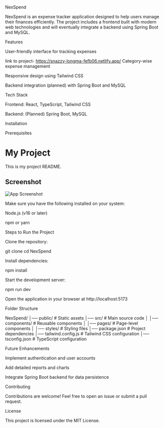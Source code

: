NexSpend

NexSpend is an expense tracker application designed to help users manage their finances efficiently. The project includes a frontend built with modern web technologies and will eventually integrate a backend using Spring Boot and MySQL.

Features

User-friendly interface for tracking expenses

link to project- https://snazzy-longma-fefb06.netlify.app/
Category-wise expense management

Responsive design using Tailwind CSS

Backend integration (planned) with Spring Boot and MySQL

Tech Stack

Frontend: React, TypeScript, Tailwind CSS

Backend: (Planned) Spring Boot, MySQL

Installation

Prerequisites

# My Project
This is my project README.

## Screenshot
![App Screenshot](images/NexSpend.png)


Make sure you have the following installed on your system:

Node.js (v16 or later)

npm or yarn

Steps to Run the Project

Clone the repository:

git clone <repository-url>
cd NexSpend

Install dependencies:

npm install

Start the development server:

npm run dev

Open the application in your browser at http://localhost:5173

Folder Structure

NexSpend/
│── public/             # Static assets
│── src/                # Main source code
│   │── components/     # Reusable components
│   │── pages/         # Page-level components
│   │── styles/        # Styling files
│── package.json       # Project dependencies
│── tailwind.config.js # Tailwind CSS configuration
│── tsconfig.json      # TypeScript configuration

Future Enhancements

Implement authentication and user accounts

Add detailed reports and charts

Integrate Spring Boot backend for data persistence

Contributing

Contributions are welcome! Feel free to open an issue or submit a pull request.

License

This project is licensed under the MIT License.


